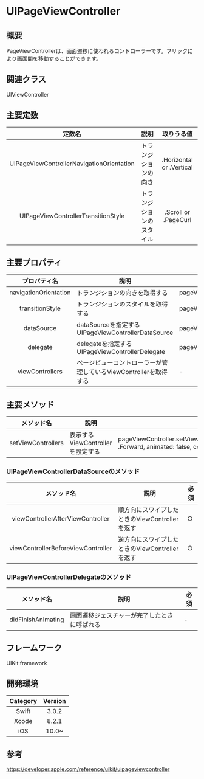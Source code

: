 # UIPageViewController

## 概要
PageViewControllerは、画面遷移に使われるコントローラーです。フリックにより画面間を移動することができます。

## 関連クラス
UIViewController

## 主要定数
| 定数名 | 説明 | 取りうる値 |
|:-----------:|:------------:|:------------:|
| UIPageViewControllerNavigationOrientation | トランジションの向き | .Horizontal or .Vertical | 
| UIPageViewControllerTransitionStyle | トランジションのスタイル | .Scroll or .PageCurl | 

## 主要プロパティ
| プロパティ名 | 説明 | サンプル |
|:-----------:|------------|------------|
| navigationOrientation | トランジションの向きを取得する | pageViewControler.navigationOrientation |
| transitionStyle | トランジションのスタイルを取得する | pageViewControler.transitionStyle |
| dataSource | dataSourceを指定する<br> UIPageViewControllerDataSource | pageViewController.dataSource = self |
| delegate | delegateを指定する <br>UIPageViewControllerDelegate | pageViewController.delegate = self |
| viewControllers | ページビューコントローラーが管理しているViewControllerを取得する | - |

## 主要メソッド
| メソッド名 | 説明 | サンプル |
|:-----------:|------------|------------|
| setViewControllers | 表示するViewControllerを設定する | pageViewController.setViewControllers([currentViewController],direction: .Forward, animated: false, completion: nil) |

### UIPageViewControllerDataSourceのメソッド
| メソッド名 | 説明 | 必須 |
|:-----------:|------------|------------|
| viewControllerAfterViewController | 順方向にスワイプしたときのViewControllerを返す | ○ |
| viewControllerBeforeViewController | 逆方向にスワイプしたときのViewControllerを返す | ○ |

### UIPageViewControllerDelegateのメソッド
| メソッド名 | 説明 | 必須 |
|:-----------:|------------|------------|
| didFinishAnimating  | 画面遷移ジェスチャーが完了したときに呼ばれる | - |

## フレームワーク
UIKit.framework

## 開発環境
| Category | Version |
|:-----------:|:------------:|
| Swift | 3.0.2 |
| Xcode | 8.2.1 |
| iOS | 10.0~ |

## 参考
https://developer.apple.com/reference/uikit/uipageviewcontroller
